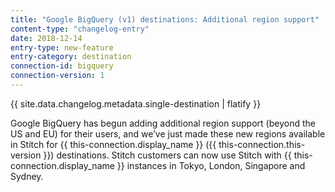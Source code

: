 ```yaml
---
title: "Google BigQuery (v1) destinations: Additional region support" 
content-type: "changelog-entry"
date: 2018-12-14
entry-type: new-feature
entry-category: destination
connection-id: bigquery
connection-version: 1
---
```


{{ site.data.changelog.metadata.single-destination | flatify }}

Google BigQuery has begun adding additional region support (beyond the US and EU) for their users, and we’ve just made these new regions available in Stitch for {{ this-connection.display_name }} ({{ this-connection.this-version }}) destinations. Stitch customers can now use Stitch with {{ this-connection.display_name }} instances in Tokyo, London, Singapore and Sydney.